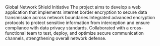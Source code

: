 Global Network Shield Initiative
The project aims to develop a web application that implements internet border encryption to secure data transmission across network boundaries.Integrated advanced encryption protocols to protect sensitive information from interception and ensure compliance with data privacy standards.
Collaborated with a cross-functional team to test, deploy, and optimize secure communication channels, strengthening overall network defense.

